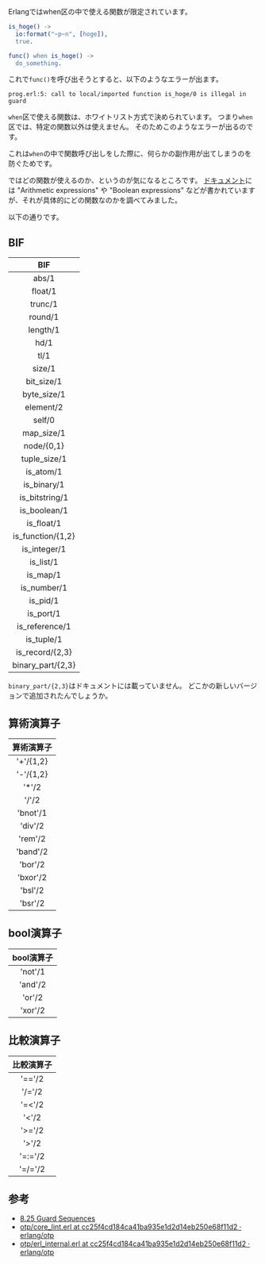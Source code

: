 Erlangではwhen区の中で使える関数が限定されています。

```erlang
is_hoge() ->
  io:format("~p~n", [hoge]),
  true.

func() when is_hoge() ->
  do_something.
```

これで`func()`を呼び出そうとすると、以下のようなエラーが出ます。

```
prog.erl:5: call to local/imported function is_hoge/0 is illegal in guard
```

`when`区で使える関数は、ホワイトリスト方式で決められています。
つまり`when`区では、特定の関数以外は使えません。
そのためこのようなエラーが出るのです。

これは`when`の中で関数呼び出しをした際に、何らかの副作用が出てしまうのを防ぐためです。

ではどの関数が使えるのか、というのが気になるところです。
[ドキュメント](http://erlang.org/doc/reference_manual/expressions.html#id84484)には "Arithmetic expressions" や "Boolean expressions" などが書かれていますが、それが具体的にどの関数なのかを調べてみました。

以下の通りです。

## BIF

| BIF |
|:-:|
| abs/1 |
| float/1 |
| trunc/1 |
| round/1 |
| length/1 |
| hd/1 |
| tl/1 |
| size/1 |
| bit_size/1 |
| byte_size/1 |
| element/2 |
| self/0 |
| map_size/1 |
| node/{0,1} |
| tuple_size/1 |
| is_atom/1 |
| is_binary/1 |
| is_bitstring/1 |
| is_boolean/1 |
| is_float/1 |
| is_function/{1,2} |
| is_integer/1 |
| is_list/1 |
| is_map/1 |
| is_number/1 |
| is_pid/1 |
| is_port/1 |
| is_reference/1 |
| is_tuple/1 |
| is_record/{2,3} |
| binary_part/{2,3} |

`binary_part/{2,3}`はドキュメントには載っていません。
どこかの新しいバージョンで追加されたんでしょうか。

## 算術演算子

| 算術演算子 |
|:-:|
| '+'/{1,2} |
| '-'/{1,2} |
| '*'/2 |
| '/'/2 |
| 'bnot'/1 |
| 'div'/2 |
| 'rem'/2 |
| 'band'/2 |
| 'bor'/2 |
| 'bxor'/2 |
| 'bsl'/2 |
| 'bsr'/2 |

## bool演算子

|bool演算子|
|:-:|
| 'not'/1 |
| 'and'/2 |
| 'or'/2 |
| 'xor'/2 |

## 比較演算子

|比較演算子|
|:-:|
| '=='/2 |
| '/='/2 |
| '=<'/2 |
| '<'/2 |
| '>='/2 |
| '>'/2 |
| '=:='/2 |
| '=/='/2 |

## 参考

- [8.25  Guard Sequences](http://erlang.org/doc/reference_manual/expressions.html#id84484)
- [otp/core_lint.erl at cc25f4cd184ca41ba935e1d2d14eb250e68f11d2 · erlang/otp](https://github.com/erlang/otp/blob/cc25f4cd184ca41ba935e1d2d14eb250e68f11d2/lib/compiler/src/core_lint.erl#L314)
- [otp/erl_internal.erl at cc25f4cd184ca41ba935e1d2d14eb250e68f11d2 · erlang/otp](https://github.com/erlang/otp/blob/cc25f4cd184ca41ba935e1d2d14eb250e68f11d2/lib/stdlib/src/erl_internal.erl)

